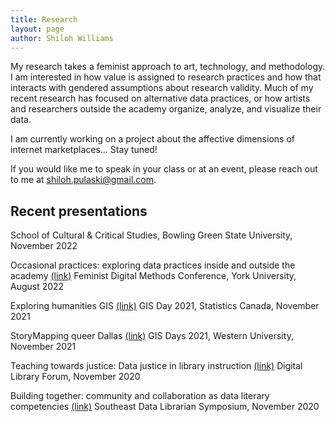 ```yaml
---
title: Research
layout: page
author: Shiloh Williams
---
```


My research takes a feminist approach to art, technology, and methodology. I am interested in how value is assigned to research practices and how that interacts with gendered assumptions about research validity. Much of my recent research has focused on alternative data practices, or how artists and researchers outside the academy organize, analyze, and visualize their data.

I am currently working on a project about the affective dimensions of internet marketplaces... Stay tuned!

If you would like me to speak in your class or at an event, please reach out to me at [shiloh.pulaski@gmail.com](mailto:shiloh.pulaski@gmail.com).

## Recent presentations

School of Cultural & Critical Studies, Bowling Green State University, November 2022

Occasional practices: exploring data practices inside and outside the academy [(link)](https://youtu.be/KSVL86qxt7Q)
Feminist Digital Methods Conference, York University, August 2022

Exploring humanities GIS [(link)](https://youtu.be/lYFlWRpDD0E)
GIS Day 2021, Statistics Canada, November 2021

StoryMapping queer Dallas [(link)](https://youtu.be/yHD6GtY0QLk)
GIS Days 2021, Western University, November 2021

Teaching towards justice: Data justice in library instruction [(link)](https://youtu.be/xWnEgAfSIYw)
Digital Library Forum, November 2020

Building together: community and collaboration as data literary competencies [(link)](https://youtu.be/yE46vu_EuHc)
Southeast Data Librarian Symposium, November 2020